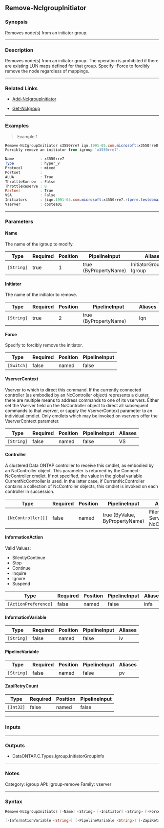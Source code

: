 Remove-NcIgroupInitiator
------------------------

### Synopsis
Removes node(s) from an initiator group.

---

### Description

Removes node(s) from an initiator group. The operation is prohibited if there are existing LUN maps defined for that group. Specify -Force to forcibly remove the node regardless of mappings.

---

### Related Links
* [Add-NcIgroupInitiator](Add-NcIgroupInitiator)

* [Get-NcIgroup](Get-NcIgroup)

---

### Examples
> Example 1

```PowerShell
Remove-NcIgroupInitiator x3550rre7 iqn.1991-05.com.microsoft:x3550rre8.rtprre.testdomain -Force
Forcibly remove an initiator from igroup 'x3550rre7'.

Name            : x3550rre7
Type            : hyper_v
Protocol        : mixed
Portset         :
ALUA            : True
ThrottleBorrow  : False
ThrottleReserve : 0
Partner         : True
VSA             : False
Initiators      : {iqn.1991-05.com.microsoft:x3550rre7.rtprre.testdomain}
Vserver         : costea01

```

---

### Parameters
#### **Name**
The name of the igroup to modify.

|Type      |Required|Position|PipelineInput        |Aliases                      |
|----------|--------|--------|---------------------|-----------------------------|
|`[String]`|true    |1       |true (ByPropertyName)|InitiatorGroupName<br/>Igroup|

#### **Initiator**
The name of the initiator to remove.

|Type      |Required|Position|PipelineInput        |Aliases|
|----------|--------|--------|---------------------|-------|
|`[String]`|true    |2       |true (ByPropertyName)|Iqn    |

#### **Force**
Specify to forcibly remove the initiator.

|Type      |Required|Position|PipelineInput|
|----------|--------|--------|-------------|
|`[Switch]`|false   |named   |false        |

#### **VserverContext**
Vserver to which to direct this command.  If the currently connected controller (as embodied by an NcController object) represents a cluster, there are multiple means to address commands to one of its vservers.  Either set the Vserver field on the NcController object to direct all subsequent commands to that vserver, or supply the VserverContext parameter to an individual cmdlet.  Only cmdlets which may be invoked on vservers offer the VserverContext parameter.

|Type      |Required|Position|PipelineInput|Aliases|
|----------|--------|--------|-------------|-------|
|`[String]`|false   |named   |false        |VS     |

#### **Controller**
A clustered Data ONTAP controller to receive this cmdlet, as embodied by an NcController object.  This parameter is returned by the Connect-NcController cmdlet.  If not specified, the value in the global variable CurrentNcController is used.  In the latter case, if CurrentNcController contains a collection of NcController objects, this cmdlet is invoked on each controller in succession.

|Type              |Required|Position|PipelineInput                 |Aliases                          |
|------------------|--------|--------|------------------------------|---------------------------------|
|`[NcController[]]`|false   |named   |true (ByValue, ByPropertyName)|Filer<br/>Server<br/>NcController|

#### **InformationAction**

Valid Values:

* SilentlyContinue
* Stop
* Continue
* Inquire
* Ignore
* Suspend

|Type                |Required|Position|PipelineInput|Aliases|
|--------------------|--------|--------|-------------|-------|
|`[ActionPreference]`|false   |named   |false        |infa   |

#### **InformationVariable**

|Type      |Required|Position|PipelineInput|Aliases|
|----------|--------|--------|-------------|-------|
|`[String]`|false   |named   |false        |iv     |

#### **PipelineVariable**

|Type      |Required|Position|PipelineInput|Aliases|
|----------|--------|--------|-------------|-------|
|`[String]`|false   |named   |false        |pv     |

#### **ZapiRetryCount**

|Type     |Required|Position|PipelineInput|
|---------|--------|--------|-------------|
|`[Int32]`|false   |named   |false        |

---

### Inputs

---

### Outputs
* DataONTAP.C.Types.Igroup.InitiatorGroupInfo

---

### Notes
Category: igroup
API: igroup-remove
Family: vserver

---

### Syntax
```PowerShell
Remove-NcIgroupInitiator [-Name] <String> [-Initiator] <String> [-Force] [-VserverContext <String>] [-Controller <NcController[]>] [-InformationAction <ActionPreference>] 
```
```PowerShell
[-InformationVariable <String>] [-PipelineVariable <String>] [-ZapiRetryCount <Int32>] [<CommonParameters>]
```
